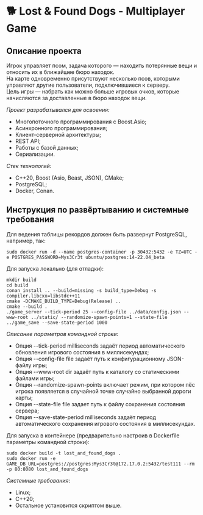# 🐕 Lost & Found Dogs - Multiplayer Game

## Описание проекта

Игрок управляет псом, задача которого — находить потерянные вещи и относить их в ближайшее бюро находок.<br> 
На карте одновременно присутствуют несколько псов, которыми управляют другие пользователи, подключившиеся к серверу.<br>
Цель игры — набрать как можно больше игровых очков, которые начисляются за доставленные в бюро находок вещи.<br>

_Проект разрабатывался для освоения:_

- Многопоточного программирования с Boost.Asio;
- Асинхронного программирования;
- Клиент-серверной архитектуры;
- REST API;
- Работы с базой данных;
- Сериализации.

_Стек технологий:_

- C++20, Boost (Asio, Beast, JSON), CMake;
- PostgreSQL;
- Docker, Conan.

## Инструкция по развёртыванию и системные требования

Для ведения таблицы рекордов должен быть развернут PostgreSQL, например, так:
```
sudo docker run -d --name postgres-container -p 30432:5432 -e TZ=UTC -e POSTGRES_PASSWORD=Mys3Cr3t ubuntu/postgres:14-22.04_beta
```

Для запуска локально (для отладки):
```
mkdir build
cd build
conan install .. --build=missing -s build_type=Debug -s compiler.libcxx=libstdc++11
cmake -DCMAKE_BUILD_TYPE=Debug(Release) ..
cmake --build .
./game_server --tick-period 25 --config-file ../data/config.json --www-root ../static/ --randomize-spawn-points=1 --state-file ../game_save --save-state-period 1000
```
_Описание параметров командной строки_:
- Опция --tick-period milliseconds задаёт период автоматического обновления игрового состояния в миллисекундах;
- Опция --config-file file задаёт путь к конфигурационному JSON-файлу игры;
- Опция --www-root dir задаёт путь к каталогу со статическими файлами игры;
- Опция --randomize-spawn-points включает режим, при котором пёс игрока появляется в случайной точке случайно выбранной дороги карты;
- Опция --state-file file задает путь к файлу сохранения состояния сервера;
- Опция --save-state-period milliseconds задаёт период автоматического сохранения игрового состояния в миллисекундах.

Для запуска в контейнере (предварительно настроив в Dockerfile параметры командной строки):
```
sudo docker build -t lost_and_found_dogs .
sudo docker run -e GAME_DB_URL=postgres://postgres:Mys3Cr3t@172.17.0.2:5432/test111 --rm -p 80:8080 lost_and_found_dogs
```

_Системные требования_:
- Linux;
- C++20;
- Остальное установится скриптом выше.